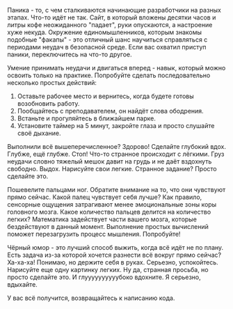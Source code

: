 Паника - то, с чем сталкиваются начинающие разработчики на разных этапах. Что-то идёт не так. Сайт, в который вложены десятки часов и литры кофе неожиданного "падает", руки опускаются, а настроение хуже некуда. Окружение единомышленников, которым знакомы подобные "факапы" - это отличный шанс научиться справляться с периодами неудач в безопасной среде. Если вас охватил приступ паники, переключитесь на что-то другое.

Умение принимать неудачи и двигаться вперед - навык, который можно освоить только на практике. Попробуйте сделать последовательно несколько простых действий:

1. Оставьте рабочее место и вернитесь, когда будете готовы возобновить работу.
2. Пообщайтесь с преподавателем, он найдёт слова ободрения.
3. Встаньте и прогуляйтесь в ближайшем парке.
4. Установите таймер на 5 минут, закройте глаза и просто слушайте своё дыхание.

Выполнили всё вышеперечисленное? Здорово! Сделайте глубокий вдох. Глубже, ещё глубже. Стоп! Что-то странное происходит с лёгкими. Груз неудачи словно тяжелый мешок давит на грудь и не даёт вздохнуть свободно. Выдох. Нарисуйте свои легкие. Странное задание? Просто сделайте это.

Пошевелите пальцами ног. Обратите внимание на то, что они чувствуют прямо сейчас. Какой палец чувствует себя лучше? Как правило, сенсорные ощущения затрагивают менее эмоциональные зоны коры головного мозга. Какое количество пальцев делится на количество легких? Математика задействует части вашего мозга, которые бездействуют в данный момент. Выполнение простых вычислений поможет перезагрузить процесс мышления. Попробуйте!

Чёрный юмор - это лучший способ выжить, когда всё идёт не по плану. Есть задача из-за которой хочется разнести всё вокруг прямо сейчас? Ха-ха-ха! Понимаю, но держите себя в руках. Серьезно, успокойтесь. Нарисуйте еще одну картинку легких. Ну да, странная просьба, но просто сделайте это. И глуууууууууубоко вдохните. Я серьезно, вдыхайте.

У вас всё получится, возвращайтесь к написанию кода.